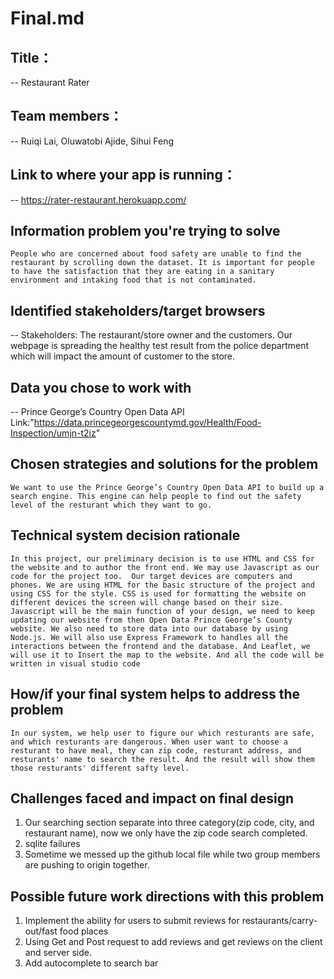 Final.md
================

## Title：
-- Restaurant Rater 

## Team members： 
-- Ruiqi Lai, Oluwatobi Ajide, Sihui Feng

## Link to where your app is running： 
-- https://rater-restaurant.herokuapp.com/



## Information problem you're trying to solve
   `People who are concerned about food safety are unable to find the restaurant by scrolling down the dataset. It is important for people to have the satisfaction that they are eating in a sanitary environment and intaking food that is not contaminated.`



## Identified stakeholders/target browsers 
-- Stakeholders: The restaurant/store owner and the customers. Our webpage is spreading the healthy test result from the police department which will impact the amount of customer to the store.


## Data you chose to work with  
-- Prince George’s Country Open Data API 
Link:"https://data.princegeorgescountymd.gov/Health/Food-Inspection/umjn-t2iz"

## Chosen strategies and solutions for the problem 
   `We want to use the Prince George’s Country Open Data API to build up a search engine. This engine can help people to find out the safety level of the resturant which they want to go.`


## Technical system decision rationale 
   `In this project, our preliminary decision is to use HTML and CSS for the website and to author the front end. We may use Javascript as our code for the project too.  Our target devices are computers and phones. We are using HTML for the basic structure of the project and using CSS for the style. CSS is used for formatting the website on different devices the screen will change based on their size. Javascript will be the main function of your design, we need to keep updating our website from then Open Data Prince George’s County website. We also need to store data into our database by using Node.js. We will also use Express Framework to handles all the interactions between the frontend and the database. And Leaflet, we will use it to Insert the map to the website. And all the code will be written in visual studio code`


## How/if your final system helps to address the problem 
`In our system, we help user to figure our which resturants are safe, and which resturants are dangerous. When user want to choose a resturant to have meal, they can zip code, resturant address, and resturants' name to search the result. And the result will show them those resturants' different safty level.`


## Challenges faced and impact on final design 
1. Our searching section separate into three category(zip code, city, and restaurant name), now we only have the zip code search completed.
2. sqlite failures
3. Sometime we messed up the github local file while two group members are pushing to origin together.


## Possible future work directions with this problem 
1. Implement the ability for users to submit reviews for restaurants/carry-out/fast food places
2. Using Get and Post request to add reviews and get reviews on the client and server side.
3. Add autocomplete to search bar

